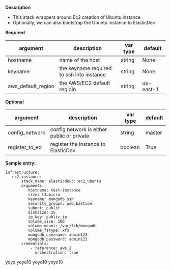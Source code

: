 **Description**

  - This stack wrappers around Ec2 creation of Ubuntu instance
  - Optionally, we can also bootstrap the Ubuntu instance to ElasticDev

**Required**

| argument      | description                            | var type | default      |
| ------------- | -------------------------------------- | -------- | ------------ |
| hostname   | name of the host                 | string   | None         |
| keyname      | the keyname required to ssh into instance      | string   | None         |
| aws_default_region      | the AWS/EC2 default regioin      | string   | us-east-1         |

**Optional**

| argument           | description                            | var type |  default      |
| ------------- | -------------------------------------- | -------- | ------------ |
| config_network | config network is either public or private       | string   | master       |
| register_to_ed        | register the instance to ElasticDev           | boolean    | True       |

**Sample entry:**

```
infrastructure:
   ec2_instance:
       stack_name: elasticdev:::ec2_ubuntu
       arguments:
          hostname: test-instance
          size: t3.micro
          keyname: mongodb_ssh
          security_groups: web,bastion
          subnet: public
          disksize: 25
          ip_key: public_ip
          volume_size: 100
          volume_mount: /var/lib/mongodb
          volume_fstype: xfs
          mongodb_username: admin123
          mongodb_password: admin123
       credentials:
           - reference: aws_2
             orchestration: true
```
yoyo
yoyo10
yoyo10
yoyo10

